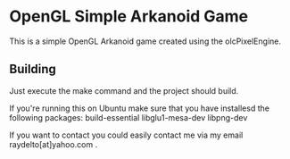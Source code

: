 # OpenGL Simple Arkanoid Game

This is a simple OpenGL Arkanoid game created using the olcPixelEngine.

## Building

Just execute the make command and the project should build.

If you're running this on Ubuntu make sure that you have installesd the following packages:  build-essential libglu1-mesa-dev libpng-dev

If you want to contact you could easily contact me via my email raydelto[at]yahoo.com .
